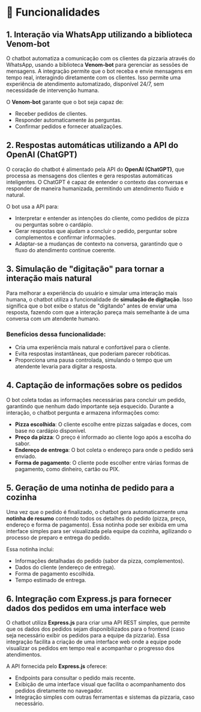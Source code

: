 # 🚀 Funcionalidades

## 1. Interação via WhatsApp utilizando a biblioteca Venom-bot
O chatbot automatiza a comunicação com os clientes da pizzaria através do WhatsApp, usando a biblioteca **Venom-bot** para gerenciar as sessões de mensagens. A integração permite que o bot receba e envie mensagens em tempo real, interagindo diretamente com os clientes. Isso permite uma experiência de atendimento automatizado, disponível 24/7, sem necessidade de intervenção humana.

O **Venom-bot** garante que o bot seja capaz de:

- Receber pedidos de clientes.
- Responder automaticamente às perguntas.
- Confirmar pedidos e fornecer atualizações.

## 2. Respostas automáticas utilizando a API do OpenAI (ChatGPT)
O coração do chatbot é alimentado pela API do **OpenAI (ChatGPT)**, que processa as mensagens dos clientes e gera respostas automáticas inteligentes. O ChatGPT é capaz de entender o contexto das conversas e responder de maneira humanizada, permitindo um atendimento fluido e natural.

O bot usa a API para:

- Interpretar e entender as intenções do cliente, como pedidos de pizza ou perguntas sobre o cardápio.
- Gerar respostas que ajudam a concluir o pedido, perguntar sobre complementos e confirmar informações.
- Adaptar-se a mudanças de contexto na conversa, garantindo que o fluxo do atendimento continue coerente.

## 3. Simulação de "digitação" para tornar a interação mais natural
Para melhorar a experiência do usuário e simular uma interação mais humana, o chatbot utiliza a funcionalidade de **simulação de digitação**. Isso significa que o bot exibe o status de "digitando" antes de enviar uma resposta, fazendo com que a interação pareça mais semelhante à de uma conversa com um atendente humano.

### Benefícios dessa funcionalidade:
- Cria uma experiência mais natural e confortável para o cliente.
- Evita respostas instantâneas, que poderiam parecer robóticas.
- Proporciona uma pausa controlada, simulando o tempo que um atendente levaria para digitar a resposta.

## 4. Captação de informações sobre os pedidos
O bot coleta todas as informações necessárias para concluir um pedido, garantindo que nenhum dado importante seja esquecido. Durante a interação, o chatbot pergunta e armazena informações como:

- **Pizza escolhida**: O cliente escolhe entre pizzas salgadas e doces, com base no cardápio disponível.
- **Preço da pizza**: O preço é informado ao cliente logo após a escolha do sabor.
- **Endereço de entrega**: O bot coleta o endereço para onde o pedido será enviado.
- **Forma de pagamento**: O cliente pode escolher entre várias formas de pagamento, como dinheiro, cartão ou PIX.

## 5. Geração de uma notinha de pedido para a cozinha
Uma vez que o pedido é finalizado, o chatbot gera automaticamente uma **notinha de resumo** contendo todos os detalhes do pedido (pizza, preço, endereço e forma de pagamento). Essa notinha pode ser exibida em uma interface simples para ser visualizada pela equipe da cozinha, agilizando o processo de preparo e entrega do pedido.

Essa notinha inclui:

- Informações detalhadas do pedido (sabor da pizza, complementos).
- Dados do cliente (endereço de entrega).
- Forma de pagamento escolhida.
- Tempo estimado de entrega.

## 6. Integração com Express.js para fornecer dados dos pedidos em uma interface web
O chatbot utiliza **Express.js** para criar uma API REST simples, que permite que os dados dos pedidos sejam disponibilizados para o frontend (caso seja necessário exibir os pedidos para a equipe da pizzaria). Essa integração facilita a criação de uma interface web onde a equipe pode visualizar os pedidos em tempo real e acompanhar o progresso dos atendimentos.

A API fornecida pelo **Express.js** oferece:

- Endpoints para consultar o pedido mais recente.
- Exibição de uma interface visual que facilita o acompanhamento dos pedidos diretamente no navegador.
- Integração simples com outras ferramentas e sistemas da pizzaria, caso necessário.
